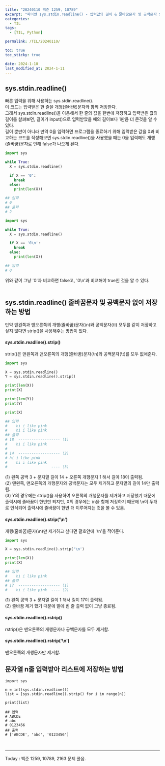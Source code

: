 ```yaml
---
title: "20240110 백준 1259, 10789"
excerpt: "파이썬 sys.stdin.readline() - 입력값의 길이 & 줄바꿈문자 및 공백문자 없이 저장하는 방법, 문자열 n줄 입력받아 리스트에 저장하는 방법"
categories:
  - TIL
tags:
  - [TIL, Python]

permalink: /TIL/20240110/

toc: true
toc_sticky: true

date: 2024-1-10
last_modified_at: 2024-1-11
---
```


## sys.stdin.readline()
빠른 입력을 위해 사용하는 sys.stdin.readline().<br>
이 코드는 입력받은 한 줄을 개행(줄바꿈)문자와 함께 저장한다.<br>
그래서 sys.stdin.readline()을 이용해서 한 줄의 값을 한번에 저장하고 입력받은 값의 길이를 살펴보면, 길이가 input()으로 입력받았을 때의 길이보다 1만큼 더 큰것을 알 수 있다.<br>
길이 뿐만이 아니라 만약 0을 입력하면 프로그램을 종료하기 위해 입력받은 값을 0과 비교하는 코드를 작성해보면 sys.stdin.readline()을 사용했을 때는 0을 입력해도 개행(줄바꿈)문자로 인해 false가 나오게 된다.<br>
```python
import sys

while True:
  X = sys.stdin.readline()

  if X == '0':
    break
  else:
    print(len(X))

## 입력
# 0
## 출력
# 2
```

```python
import sys

while True:
  X = sys.stdin.readline()

  if X == '0\n':
    break
  else:
    print(len(X))

## 입력
# 0
```
위와 같이 그냥 '0'과 비교하면 false고, '0\n'과 비교해야 true인 것을 알 수 있다.<br><br>

## sys.stdin.readline() 줄바꿈문자 및 공백문자 없이 저장하는 방법
만약 맨왼쪽과 맨오른쪽의 개행(줄바꿈)문자(\n)와 공백문자(\t) 모두를 같이 저장하고 싶지 않다면 strip()을 사용해주는 방법이 있다.

#### sys.stdin.readline().strip()
strip()은 맨왼쪽과 맨오른쪽의 개행(줄바꿈)문자(\n)와 공백문자(\t)를 모두 없애준다. 
```python
import sys

X = sys.stdin.readline()
Y = sys.stdin.readline().strip()

print(len(X))
print(X)

print(len(Y))
print(Y)

print(X)

## 입력
#    hi i like pink
#    hi i like pink
## 출력
# 18  ------------------- (1)
#    hi i like pink
#
# 14  ------------------- (2)
# hi i like pink
#    hi i like pink
#                    ---- (3)
```
(1) 왼쪽 공백 3 + 문자열 길이 14 + 오른쪽 개행문자 1 해서 길이 18이 출력됨. <br>
(2) 맨왼쪽, 맨오른쪽의 개행문자와 공백문자는 모두 제거하고 문자열의 길이 14만 출력됨. <br>
(3) Y의 경우에는 strip()을 사용하여 오른쪽의 개행문자를 제거하고 저장했기 때문에 출력시에 줄바꿈이 한번만 되지만, X의 경우에는 \n을 함께 저장하기 때문에 \n이 두개로 인식되어 출력시에 줄바꿈이 한번 더 이루어지는 것을 볼 수 있음. <br>

#### sys.stdin.readline().strip('\n')
개행(줄바꿈)문자(\n)만 제거하고 싶다면 괄호안에 '\n'을 적어준다.
```python
import sys

X = sys.stdin.readline().strip('\n')

print(len(X))
print(X)

## 입력
#    hi i like pink
## 출력
# 17  ------------------- (1)
#    hi i like pink  ---- (2)
```
(1) 왼쪽 공백 3 + 문자열 길이 1 해서 길이 17이 출력됨. <br>
(2) 줄바꿈 제거 했기 때문에 밑에 빈 줄 출력 없이 그냥 종료됨.

#### sys.stdin.readline().rstrip()
rstrip()은 맨오른쪽의 개행문자나 공백문자를 모두 제거함.

#### sys.stdin.readline().rstrip('\n')
맨오른쪽의 개행문자만 제거함.

## 문자열 n줄 입력받아 리스트에 저장하는 방법
```pyhon
import sys

n = int(sys.stdin.readline())
list = [sys.stdin.readline().strip() for i in range(n)]

print(list)

## 입력
# ABCDE
# abc
# 0123456
## 출력
# ['ABCDE', 'abc', '0123456']
```
<br>
<hr>
Today : 백준 1259, 10789, 2163 문제 풀음.
